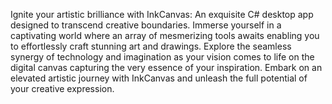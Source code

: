 Ignite your artistic brilliance with InkCanvas: An exquisite C# desktop app designed to transcend creative boundaries. Immerse yourself in a captivating world where an array of mesmerizing tools awaits enabling you to effortlessly craft stunning art and drawings. Explore the seamless synergy of technology and imagination as your vision comes to life on the digital canvas capturing the very essence of your inspiration. Embark on an elevated artistic journey with InkCanvas and unleash the full potential of your creative expression.



